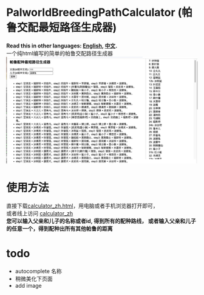 # PalworldBreedingPathCalculator (帕鲁交配最短路径生成器)
**Read this in other languages: [English](README.md), [中文](README.zh.md).**
<br >
一个纯html编写的简单的帕鲁交配路径生成器
![image](https://github.com/arceus-jia/PalworldBreedingPathCalculator/blob/main/zh.png)

# 使用方法
直接下载[calculator_zh.html](https://github.com/arceus-jia/PalworldBreedingPathCalculator/blob/main/calculator_zh.html)，用电脑或者手机浏览器打开即可，
<br>
或者线上访问
[calculator_zh](https://arceus-jia.github.io/PalworldBreedingPathCalculator/calculator_zh.html)
<br>
<b>您可以输入父亲和儿子的名称或者id, 得到所有的配种路线， 或者输入父亲和儿子的任意一个，得到配种出所有其他帕鲁的距离</b>


# todo
- autocomplete 名称
- 稍微美化下页面
- add image
